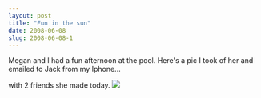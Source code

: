 ```yaml
---
layout: post
title: "Fun in the sun"
date: 2008-06-08
slug: 2008-06-08-1
---
```


Megan and I had a fun afternoon at the pool.  Here&apos;s a pic I took of her and emailed to Jack from my Iphone...

with 2 friends she made today.
 ![](/visible-light/images/assets/Meganpool.jpg) 
 


